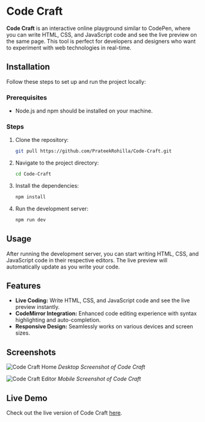 # Code Craft


**Code Craft** is an interactive online playground similar to CodePen, where you can write HTML, CSS, and JavaScript code and see the live preview on the same page. This tool is perfect for developers and designers who want to experiment with web technologies in real-time.


## Installation
Follow these steps to set up and run the project locally:

### Prerequisites
- Node.js and npm should be installed on your machine.

### Steps
1. Clone the repository:
    ```bash
    git pull https://github.com/PrateekRohilla/Code-Craft.git
    ```
2. Navigate to the project directory:
    ```bash
    cd Code-Craft
    ```
3. Install the dependencies:
    ```bash
    npm install
    ```
4. Run the development server:
    ```bash
    npm run dev
    ```


## Usage
After running the development server, you can start writing HTML, CSS, and JavaScript code in their respective editors. The live preview will automatically update as you write your code.

## Features
- **Live Coding:** Write HTML, CSS, and JavaScript code and see the live preview instantly.
- **CodeMirror Integration:** Enhanced code editing experience with syntax highlighting and auto-completion.
- **Responsive Design:** Seamlessly works on various devices and screen sizes.

## Screenshots
![Code Craft Home](screenshots/home.png)
*Desktop Screenshot of Code Craft*

![Code Craft Editor](screenshots/editor.png)
*Mobile Screenshot of Code Craft*

## Live Demo
Check out the live version of Code Craft [here](https://cod-craft.netlify.app).




